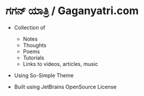 # ಗಗನ್ ಯಾತ್ರಿ / Gaganyatri.com

* Collection of
  * Notes
  * Thoughts
  * Poems
  * Tutorials
  * Links to videos, articles, music

  
* Using So-Simple Theme

* Built using JetBrains OpenSource License
